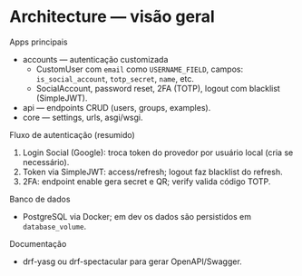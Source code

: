 # Architecture — visão geral

Apps principais
- accounts — autenticação customizada
  - CustomUser com `email` como `USERNAME_FIELD`, campos: `is_social_account`, `totp_secret`, `name`, etc.
  - SocialAccount, password reset, 2FA (TOTP), logout com blacklist (SimpleJWT).
- api — endpoints CRUD (users, groups, examples).
- core — settings, urls, asgi/wsgi.

Fluxo de autenticação (resumido)
1. Login Social (Google): troca token do provedor por usuário local (cria se necessário).
2. Token via SimpleJWT: access/refresh; logout faz blacklist do refresh.
3. 2FA: endpoint enable gera secret e QR; verify valida código TOTP.

Banco de dados
- PostgreSQL via Docker; em dev os dados são persistidos em `database_volume`.

Documentação
- drf-yasg ou drf-spectacular para gerar OpenAPI/Swagger.